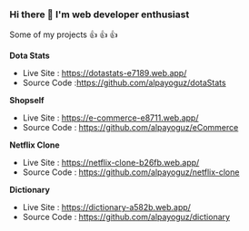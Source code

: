 ### Hi there 👋 I'm web developer enthusiast

Some of my projects 👍 👍 👍 

**Dota Stats**
 - Live Site : https://dotastats-e7189.web.app/
 - Source Code :https://github.com/alpayoguz/dotaStats

**Shopself** 
 - Live Site : https://e-commerce-e8711.web.app/
 - Source Code : https://github.com/alpayoguz/eCommerce

**Netflix Clone** 
 - Live Site : https://netflix-clone-b26fb.web.app/
 - Source Code : https://github.com/alpayoguz/netflix-clone

**Dictionary** 
 - Live Site : https://dictionary-a582b.web.app/
 - Source Code : https://github.com/alpayoguz/dictionary

